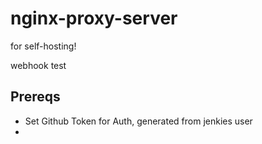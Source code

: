 # nginx-proxy-server
for self-hosting!

webhook test

## Prereqs
- Set Github Token for Auth, generated from jenkies user
- 